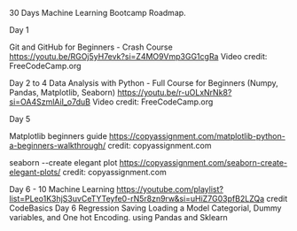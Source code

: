30 Days Machine Learning Bootcamp Roadmap.


Day 1

Git and GitHub for Beginners - Crash Course
https://youtu.be/RGOj5yH7evk?si=Z4MO9Vmp3GG1cgRa Video credit: FreeCodeCamp.org



Day 2 to 4
Data Analysis with Python - Full Course for Beginners (Numpy, Pandas, Matplotlib, Seaborn)
https://youtu.be/r-uOLxNrNk8?si=OA4SzmlAiI_o7duB Video credit: FreeCodeCamp.org


Day 5

Matplotlib beginners guide
https://copyassignment.com/matplotlib-python-a-beginners-walkthrough/
credit: copyassignment.com

seaborn --create elegant plot
https://copyassignment.com/seaborn-create-elegant-plots/ credit: copyassignment.com

Day 6 - 10
Machine Learning
https://youtube.com/playlist?list=PLeo1K3hjS3uvCeTYTeyfe0-rN5r8zn9rw&si=uHiZ7G03pfB2LZQa credit CodeBasics
Day 6
Regression 
Saving Loading a Model
Categorial, Dummy variables, and One hot Encoding. using Pandas and Sklearn
